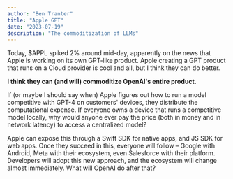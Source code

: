 ```yaml
---
author: "Ben Tranter"
title: "Apple GPT"
date: "2023-07-19"
description: "The commoditization of LLMs"
---
```


Today, $APPL spiked 2% around mid-day, apparently on the news that Apple is working on its own GPT-like product. Apple creating a GPT product that runs on a Cloud provider is cool and all, but I think they can do better.

**I think they can (and will) commoditize OpenAI's entire product.**

If (or maybe I should say when) Apple figures out how to run a model competitive with GPT-4 on customers' devices, they distribute the computational expense. If everyone owns a device that runs a competitive model locally, why would anyone ever pay the price (both in money and in network latency) to access a centralized model?

Apple can expose this through a Swift SDK for native apps, and JS SDK for web apps. Once they succeed in this, everyone will follow – Google with Android, Meta with their ecosystem, even Salesforce with their platform. Developers will adopt this new approach, and the ecosystem will change almost immediately. What will OpenAI do after that?
